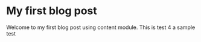 # My first blog post

Welcome to my first blog post using content module. This is test 4
a sample test
